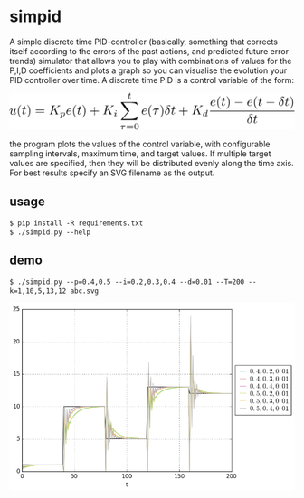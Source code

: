 # simpid

A simple discrete time PID-controller (basically, something that corrects itself
according to the errors of the past actions, and predicted future error trends)
simulator that allows you to play with combinations of values for the P,I,D coefficients
and plots a graph so you can visualise the evolution your PID controller over
time. A discrete time PID is a control variable of the form:

<p align='center'><img src='images/ut.png'/></p>

the program plots the values of the control variable, with configurable sampling
intervals, maximum time, and target values. If multiple target values are specified,
then they will be distributed evenly along the time axis. For best results specify
an SVG filename as the output.

## usage

    $ pip install -R requirements.txt
    $ ./simpid.py --help

## demo

    $ ./simpid.py --p=0.4,0.5 --i=0.2,0.3,0.4 --d=0.01 --T=200 --k=1,10,5,13,12 abc.svg

<img src='images/out.png'/>
